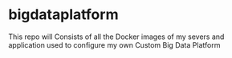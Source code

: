 # bigdataplatform

This repo will Consists of all the Docker images of my severs and application used to configure my own Custom Big Data Platform
